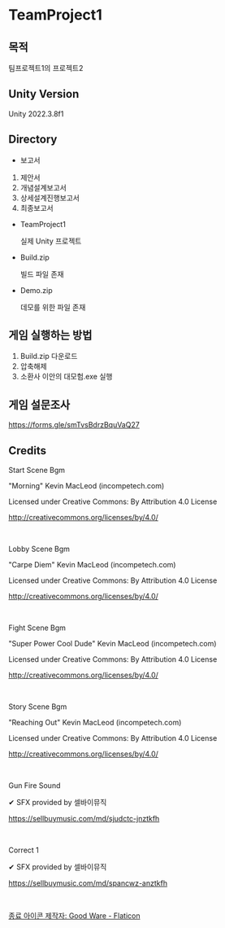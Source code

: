 # TeamProject1

## 목적

팀프로젝트1의 프로젝트2

## Unity Version

Unity 2022.3.8f1

## Directory

- 보고서
1. 제안서
2. 개념설계보고서
3. 상세설계진행보고서
4. 최종보고서

- TeamProject1

  실제 Unity 프로젝트

- Build.zip

  빌드 파일 존재

- Demo.zip

  데모를 위한 파일 존재

## 게임 실행하는 방법

1. Build.zip 다운로드
2. 압축해제
3. 소환사 이안의 대모험.exe 실행

## 게임 설문조사
https://forms.gle/smTvsBdrzBquVaQ27

## Credits

Start Scene Bgm

"Morning" Kevin MacLeod (incompetech.com)

Licensed under Creative Commons: By Attribution 4.0 License

http://creativecommons.org/licenses/by/4.0/

<br/>

Lobby Scene Bgm

"Carpe Diem" Kevin MacLeod (incompetech.com)

Licensed under Creative Commons: By Attribution 4.0 License

http://creativecommons.org/licenses/by/4.0/

<br/>

Fight Scene Bgm

"Super Power Cool Dude" Kevin MacLeod (incompetech.com)

Licensed under Creative Commons: By Attribution 4.0 License

http://creativecommons.org/licenses/by/4.0/

<br/>

Story Scene Bgm

"Reaching Out" Kevin MacLeod (incompetech.com)

Licensed under Creative Commons: By Attribution 4.0 License

http://creativecommons.org/licenses/by/4.0/

<br/>

Gun Fire Sound

✔ SFX provided by 셀바이뮤직

https://sellbuymusic.com/md/sjudctc-jnztkfh

<br/>

Correct 1

✔ SFX provided by 셀바이뮤직

https://sellbuymusic.com/md/spancwz-anztkfh

<br/>

<a href="https://www.flaticon.com/kr/free-icons/" title="종료 아이콘">종료 아이콘  제작자: Good Ware - Flaticon</a>
